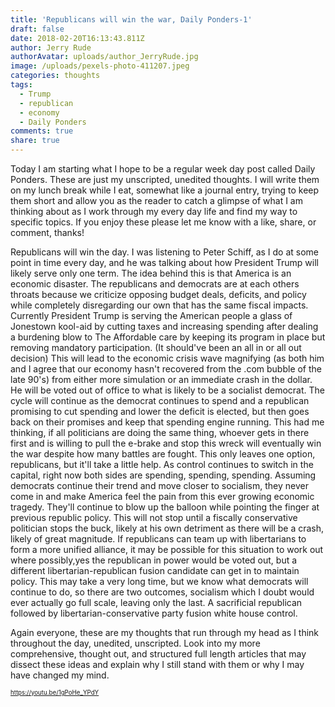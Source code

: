 ```yaml
---
title: 'Republicans will win the war, Daily Ponders-1'
draft: false
date: 2018-02-20T16:13:43.811Z
author: Jerry Rude
authorAvatar: uploads/author_JerryRude.jpg
image: /uploads/pexels-photo-411207.jpeg
categories: thoughts
tags:
  - Trump
  - republican
  - economy
  - Daily Ponders
comments: true
share: true
---
```

Today I am starting what I hope to be a regular week day post called Daily Ponders. These are just my unscripted, unedited thoughts. I will write them on my lunch break while I eat, somewhat like a journal entry, trying to keep them short and allow you as the reader to catch a glimpse of what I am thinking about as I work through my every day life and find my way to specific topics. If you enjoy these please let me know with a like, share, or comment, thanks!

Republicans will win the day. I was listening to Peter Schiff, as I do at some point in time every day, and he was talking about how President Trump will likely serve only one term. The idea behind this is that America is an economic disaster. The republicans and democrats are at each others throats because we criticize opposing budget deals, deficits, and policy while completely disregarding our own that has the same fiscal impacts. Currently President Trump is serving the American people a glass of Jonestown kool-aid by cutting taxes and increasing spending after dealing a burdening blow to The Affordable care by keeping its program in place but removing mandatory participation. (It should've been an all in or all out decision) This will lead to the economic crisis wave magnifying (as both him and I agree that our economy hasn't recovered from the .com bubble of the late 90's) from either more simulation or an immediate crash in the dollar. He will be voted out of office to what is likely to be a socialist democrat. The cycle will continue as the democrat continues to spend and a republican promising to cut spending and lower the deficit is elected, but then goes back on their promises and keep that spending engine running. This had me thinking, if all politicians are doing the same thing, whoever gets in there first and is willing to pull the e-brake and stop this wreck will eventually win the war despite how many battles are fought. This only leaves one option, republicans, but it'll take a little help. As control continues to switch in the capital, right now both sides are spending, spending, spending. Assuming democrats continue their trend and move closer to socialism, they never come in and make America feel the pain from this ever growing economic tragedy. They'll continue to blow up the balloon while pointing the finger at previous republic policy. This will not stop until a fiscally conservative politician stops the buck, likely at his own detriment as there will be a crash, likely of great magnitude. If republicans can team up with libertarians to form a more unified alliance, it may be possible for this situation to work out where possibly,yes the republican in power would be voted out, but a different libertarian-republican fusion candidate can get in to maintain policy. This may take a very long time, but we know what democrats will continue to do, so there are two outcomes, socialism which I doubt would ever actually go full scale, leaving only the last. A sacrificial republican followed by libertarian-conservative party fusion white house control. 

Again everyone, these are my thoughts that run through my head as I think throughout the day, unedited, unscripted. Look into my more comprehensive, thought out, and structured full length articles that may dissect these ideas and explain why I still stand with them or why I may have changed my mind.

<sub><sup>https://youtu.be/1gPoHe_YPdY</sub></sup>
